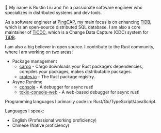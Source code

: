 👋 My name is Rustin Liu and I’m a passionate software engineer who specializes in distributed systems and dev tools.

As a software engineer at [PingCAP], my main focus is on enhancing [TiDB], which is an open-source distributed SQL database. I am also a core maintainer of [TiCDC], which is a Change Data Capture (CDC) system for [TiDB].

I am also a big believer in open source. I contribute to the Rust community, where I am working on two areas:

- Package management
  - [cargo] - Cargo downloads your Rust package’s dependencies, compiles your packages, makes distributable packages.
  - [crates.io] - The Rust package registry.
- Async Runtime
  - [console] - A debugger for async rust!
  - [tokio-console-web] - A web-based debugger for async rust!

Programming languages I primarily code in: Rust/Go/TypeScript/JavaScript.

Languages I speak:

- English (Professional working proficiency)
- Chinese (Native proficiency)

[PingCAP]: https://www.pingcap.com/
[TiDB]: https://github.com/pingcap/tidb
[TiCDC]: https://github.com/pingcap/tiflow
[cargo]: https://github.com/rust-lang/cargo
[console]: https://github.com/tokio-rs/console
[tokio-console-web]: https://github.com/Rustin170506/tokio-console-web
[crates.io]: https://github.com/rust-lang/crates.io
[submit a new issue]: https://github.com/Rustin170506/Rustin170506/issues/new
